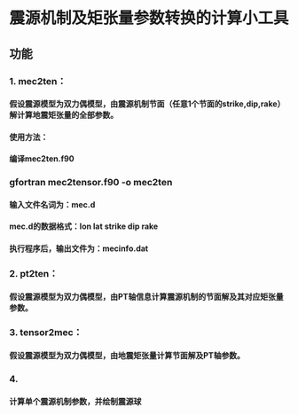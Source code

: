 # 震源机制及矩张量参数转换的计算小工具
## 功能
### 1. mec2ten： 
#### 假设震源模型为双力偶模型，由震源机制节面（任意1个节面的strike,dip,rake）解计算地震矩张量的全部参数。
#### 使用方法：
#### 编译mec2ten.f90
### gfortran mec2tensor.f90 -o mec2ten
#### 输入文件名词为：mec.d
#### mec.d的数据格式：lon lat strike dip rake
#### 执行程序后，输出文件为：mecinfo.dat  

### 2. pt2ten：  
#### 假设震源模型为双力偶模型，由PT轴信息计算震源机制的节面解及其对应矩张量参数。
### 3. tensor2mec：  
#### 假设震源模型为双力偶模型，由地震矩张量计算节面解及PT轴参数。 
### 4. 
#### 计算单个震源机制参数，并绘制震源球
